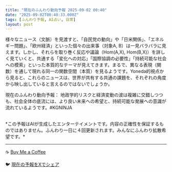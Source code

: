 ```yaml
---
title: "現在のふんわり動向予報 2025-09-02 00:40"
date: "2025-09-02T00:40:33.000Z"
tags: [ふんわり予報, AI占い, 日常]
layout: post
---
```


様々なニュース（文脈）を見渡すと、「自民党の動向」や「日米関係」、「エネルギー問題」、「欧州経済」といった個々の出来事（対象A, B）は一見バラバラに見えます。しかし、それらを取り巻く反応や議論（Hom(A,X), Hom(B,X)）を詳しく見ていくと、共通する「変化への対応」「国際協調の必要性」「持続可能な社会への模索」といった本質的なテーマが見えてきます。まるで、異なる表現（関数）を通して現れる同一の関数空間（本質）を見るようです。Yoneda的視点から見ると、これらのニュースは、世界が共有する共通の課題を、それぞれの角度から映し出していると言えるのではないでしょうか。


現在のふんわり動向予報：
地政学的リスクと経済変動の波は複雑に交錯しつつも、社会全体の底流には、より良い未来への希望と、持続可能な発展への意識が流れているようです。#KGNINJA

<br>
*この予報はAIが生成したエンターテイメントです。内容の正確性を保証するものではありません。ふんわり一日に４回更新されます。みんなにふんわり拡散希望です。*

---
☕️ [Buy Me a Coffee](https://www.buymeacoffee.com/kgninja)

🐦 [現在の予報をXでシェア](https://twitter.com/intent/tweet?text=%E7%8F%BE%E5%9C%A8%E3%81%AE%E3%81%B5%E3%82%93%E3%82%8F%E3%82%8A%E4%BA%88%E5%A0%B1%3A%20%E3%80%8C%E6%A7%98%E3%80%85%E3%81%AA%E3%83%8B%E3%83%A5%E3%83%BC%E3%82%B9%EF%BC%88%E6%96%87%E8%84%88%EF%BC%89%E3%82%92%E8%A6%8B%E6%B8%A1%E3%81%99%E3%81%A8%E3%80%81%E3%80%8C%E8%87%AA%E6%B0%91%E5%85%9A%E3%81%AE%E5%8B%95%E5%90%91%E3%80%8D%E3%82%84%E3%80%8C%E6%97%A5%E7%B1%B3%E9%96%A2%E4%BF%82%E3%80%8D%E3%80%81%E3%80%8C%E3%82%A8%E3%83%8D%E3%83%AB%E3%82%AE%E3%83%BC%E5%95%8F%E9%A1%8C%E3%80%8D%E3%80%81%E3%80%8C%E6%AC%A7%E5%B7%9E%E7%B5%8C%E6%B8%88%E3%80%8D%E3%81%A8%E3%81%84%E3%81%A3%E3%81%9F%E5%80%8B%E3%80%85%E3%81%AE%E5%87%BA%E6%9D%A5%E4%BA%8B%EF%BC%88%E5%AF%BE%E8%B1%A1A%2C%20B%EF%BC%89%E3%81%AF%E4%B8%80%E8%A6%8B%E3%83%90%E3%83%A9%E3%83%90%E3%83%A9%E3%81%AB%E8%A6%8B%E3%81%88%E3%81%BE%E3%81%99%E3%80%82%E3%80%8D%23KGNINJA%20%E7%B6%9A%E3%81%8D%E3%81%AF%E3%83%96%E3%83%AD%E3%82%B0%E3%81%A7%EF%BC%81%F0%9F%91%87&url=https%3A%2F%2Fkg-ninja.github.io%2FFunwariyoso%2F)
